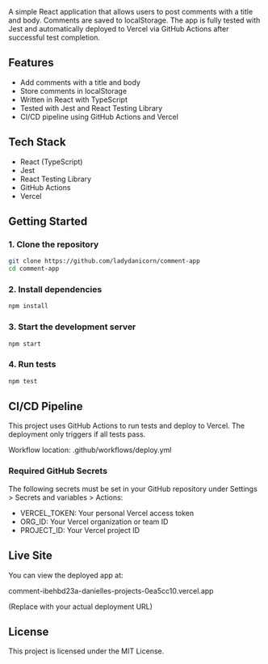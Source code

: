 
A simple React application that allows users to post comments with a title and body. Comments are saved to localStorage. The app is fully tested with Jest and automatically deployed to Vercel via GitHub Actions after successful test completion.

## Features

- Add comments with a title and body
- Store comments in localStorage
- Written in React with TypeScript
- Tested with Jest and React Testing Library
- CI/CD pipeline using GitHub Actions and Vercel

## Tech Stack

- React (TypeScript)
- Jest
- React Testing Library
- GitHub Actions
- Vercel

## Getting Started

### 1. Clone the repository

```bash
git clone https://github.com/ladydanicorn/comment-app
cd comment-app
```

### 2. Install dependencies

```bash
npm install
```

### 3. Start the development server

```bash
npm start
```

### 4. Run tests

```bash
npm test
```

## CI/CD Pipeline

This project uses GitHub Actions to run tests and deploy to Vercel. The deployment only triggers if all tests pass.

Workflow location:
.github/workflows/deploy.yml

### Required GitHub Secrets

The following secrets must be set in your GitHub repository under Settings > Secrets and variables > Actions:

- VERCEL_TOKEN: Your personal Vercel access token
- ORG_ID: Your Vercel organization or team ID
- PROJECT_ID: Your Vercel project ID

## Live Site

You can view the deployed app at:

comment-ibehbd23a-danielles-projects-0ea5cc10.vercel.app

(Replace with your actual deployment URL)

## License

This project is licensed under the MIT License.